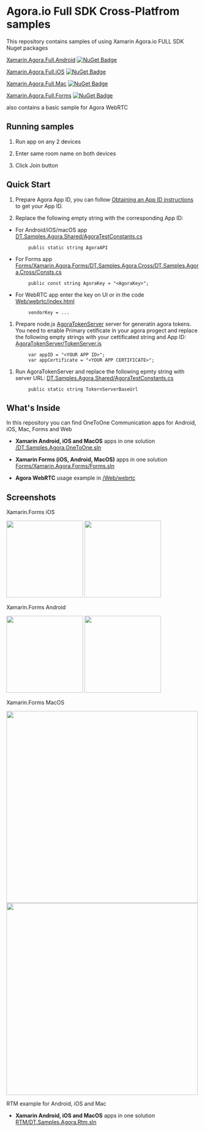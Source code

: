 Agora.io Full SDK Cross-Platfrom samples
========================================

This repository contains samples of using Xamarin Agora.io FULL SDK Nuget packages

[Xamarin.Agora.Full.Android](https://www.nuget.org/packages/Xamarin.Agora.Full.Android/) [![NuGet Badge](https://buildstats.info/nuget/Xamarin.Agora.Full.Android)](https://www.nuget.org/packages/Xamarin.Agora.Full.Android/)

[Xamarin.Agora.Full.iOS](https://www.nuget.org/packages/Xamarin.Agora.Full.iOS/) [![NuGet Badge](https://buildstats.info/nuget/Xamarin.Agora.Full.iOS)](https://www.nuget.org/packages/Xamarin.Agora.Full.iOS/)

[Xamarin.Agora.Full.Mac](https://www.nuget.org/packages/Xamarin.Agora.Full.Mac/) [![NuGet Badge](https://buildstats.info/nuget/Xamarin.Agora.Full.Mac)](https://www.nuget.org/packages/Xamarin.Agora.Full.Mac/)

[Xamarin.Agora.Full.Forms](https://www.nuget.org/packages/Xamarin.Agora.Full.Forms/) [![NuGet Badge](https://buildstats.info/nuget/Xamarin.Agora.Full.Forms)](https://www.nuget.org/packages/Xamarin.Agora.Full.Forms/)

also contains a basic sample for Agora WebRTC


Running samples
---------------

1. Run app on any 2 devices

1. Enter same room name on both devices 

1. Click Join button


Quick Start
-----------


1. Prepare Agora App ID, you can follow [Obtaining an App ID instructions](https://docs.agora.io/en/2.1.1/product/Video/Agora%20Basics/key_web#app-id-web) to get your App ID.

1. Replace the following empty string with the corresponding App ID:

* For Android/iOS/macOS app
    [DT.Samples.Agora.Shared/AgoraTestConstants.cs](DT.Samples.Agora.Shared/AgoraTestConstants.cs)
```
        public static string AgoraAPI
```
* For Forms app
    [Forms/Xamarin.Agora.Forms/DT.Samples.Agora.Cross/DT.Samples.Agora.Cross/Consts.cs](Forms/Xamarin.Agora.Forms/DT.Samples.Agora.Cross/DT.Samples.Agora.Cross/Consts.cs)
```
        public const string AgoraKey = "<AgoraKey>";
```
* For WebRTC app enter the key on UI or in the code
    [Web/webrtc/index.html](Web/webrtc/index.html)
```
        vendorKey = ...
```
1. Prepare node.js [AgoraTokenServer](AgoraTokenServer) server for generatin agora tokens. You need to enable Primary cetificate in your agora progect and replace the following empty strings with your cettificated string and App ID:
    [AgoraTokenServer/TokenServer.js](AgoraTokenServer/TokenServer.js)
```
        var appID = "<YOUR APP ID>";
        var appCertificate = "<YOUR APP CERTIFICATE>";
```
1. Run AgoraTokenServer and replace the following epmty string with server URL:
    [DT.Samples.Agora.Shared/AgoraTestConstants.cs](DT.Samples.Agora.Shared/AgoraTestConstants.cs)
```
        public static string TokernServerBaseUrl
```

What's Inside
-------------


In this repository you can find OneToOne Communication apps for Android, iOS, Mac, Forms and Web


* **Xamarin Android, iOS and MacOS** apps in one solution [/DT.Samples.Agora.OneToOne.sln](/DT.Samples.Agora.OneToOne.sln)

* **Xamarin Forms (iOS, Android, MacOS)** apps in one solution  [Forms/Xamarin.Agora.Forms/Forms.sln](Forms/Xamarin.Agora.Forms/Forms.sln)

* **Agora WebRTC** usage example in [/Web/webrtc](/Web/webrtc)
 

Screenshots
-------------

Xamarin.Forms iOS

<img src="https://raw.githubusercontent.com/DreamTeamMobile/Xamarin.Agora.Samples/master/Screenshots/Forms/AgoraXamarinFormsiOS_00.png" width="200" />
<img src="https://raw.githubusercontent.com/DreamTeamMobile/Xamarin.Agora.Samples/master/Screenshots/Forms/AgoraXamarinFormsiOS_01.png" width="200" />

Xamarin.Forms Android

<img src="https://raw.githubusercontent.com/DreamTeamMobile/Xamarin.Agora.Samples/master/Screenshots/Forms/AgoraXamarinFormsAndroid_00.png" width="200" />
<img src="https://raw.githubusercontent.com/DreamTeamMobile/Xamarin.Agora.Samples/master/Screenshots/Forms/AgoraXamarinFormsAndroid_01.png" width="200" />

Xamarin.Forms MacOS

<img src="https://raw.githubusercontent.com/DreamTeamMobile/Xamarin.Agora.Samples/master/Screenshots/Forms/AgoraXamarinFormsMacOS_00.png" width="500" />
<img src="https://raw.githubusercontent.com/DreamTeamMobile/Xamarin.Agora.Samples/master/Screenshots/Forms/AgoraXamarinFormsMacOS_01.png" width="500" />

RTM example for Android, iOS and Mac

* **Xamarin Android, iOS and MacOS** apps in one solution [RTM/DT.Samples.Agora.Rtm.sln](RTM/DT.Samples.Agora.Rtm.sln)
